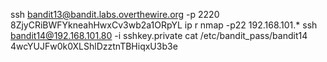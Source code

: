 ssh bandit13@bandit.labs.overthewire.org -p 2220
8ZjyCRiBWFYkneahHwxCv3wb2a1ORpYL
ip r
nmap -p22 192.168.101.*
ssh bandit14@192.168.101.80 -i sshkey.private
cat /etc/bandit_pass/bandit14
4wcYUJFw0k0XLShlDzztnTBHiqxU3b3e
